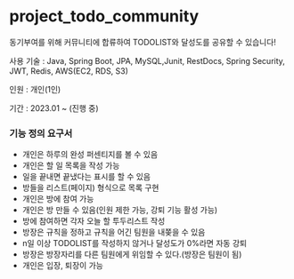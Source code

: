 # project_todo_community

동기부여를 위해 커뮤니티에 합류하여 TODOLIST와 달성도를 공유할 수 있습니다!

사용 기술 : Java, Spring Boot, JPA, MySQL,Junit, RestDocs, Spring Security, JWT, Redis, AWS(EC2, RDS, S3) 

인원 : 개인(1인)

기간 : 2023.01 ~ (진행 중)

### 기능 정의 요구서
* 개인은 하루의 완성 퍼센티지를 볼 수 있음
* 개인은 할 일 목록을 작성 가능
* 일을 끝내면 끝냈다는 표시를 할 수 있음
* 방들을 리스트(페이지) 형식으로 목록 구현
* 개인은 방에 참여 가능
* 개인은 방 만들 수 있음(인원 제한 가능, 강퇴 기능 활성 가능)
* 방에 참여하면 각자 오늘 할 투두리스트 작성
* 방장은 규칙을 정하고 규칙을 어긴 팀원을 내쫒을 수 있음
* n일 이상 TODOLIST를 작성하지 않거나 달성도가 0%라면 자동 강퇴
* 방장은 방장자리를 다른 팀원에게 위임할 수 있다.(방장은 팀원이 됨)
* 개인은 입장, 퇴장이 가능
